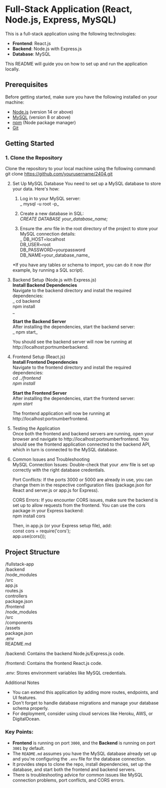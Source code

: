 # Full-Stack Application (React, Node.js, Express, MySQL)

This is a full-stack application using the following technologies:

- **Frontend**: React.js
- **Backend**: Node.js with Express.js
- **Database**: MySQL

This README will guide you on how to set up and run the application locally.

## Prerequisites

Before getting started, make sure you have the following installed on your machine:

- [Node.js](https://nodejs.org/) (version 14 or above)
- [MySQL](https://www.mysql.com/) (version 8 or above)
- [npm](https://www.npmjs.com/) (Node package manager)
- [Git](https://git-scm.com/)

## Getting Started

### 1. Clone the Repository

Clone the repository to your local machine using the following command:<br>
git clone https://github.com/yourusername/2404.git

2. Set Up MySQL Database
You need to set up a MySQL database to store your data. Here's how:
    1. Log in to your MySQL server:<br>
_        mysql -u root -p_

    2. Create a new database in SQL:<br>
        _CREATE DATABASE your_database_name;_

    3. Ensure the .env file in the root directory of the project to store your MySQL connection details:<br>
_        DB_HOST=localhost<br>
        DB_USER=root<br>
        DB_PASSWORD=yourpassword<br>
        DB_NAME=your_database_name_

    *If you have any tables or schema to import, you can do it now (for example, by running a SQL script).

3. Backend Setup (Node.js with Express.js) <br>
   **Install Backend Dependencies** <br>
    Navigate to the backend directory and install the required dependencies:<br>
_    cd backend<br>
    npm install<br>_
    
    **Start the Backend Server** <br>
    After installing the dependencies, start the backend server:<br>
   _ npm start_

    You should see the backend server will now be running at http://localhost:portnumberbackend.

4. Frontend Setup (React.js) <br>
    **Install Frontend Dependencies** <br>
    Navigate to the frontend directory and install the required dependencies:<br>
    _cd ../frontend <br>
    npm install_

    **Start the Frontend Server** <br>
    After installing the dependencies, start the frontend server: <br>
    _npm start_

    The frontend application will now be running at http://localhost:portnumberfrontend.

5. Testing the Application <br>
    Once both the frontend and backend servers are running, open your browser and navigate to http://localhost:portnumberfrontend. You should see the frontend application connected to the backend API, which in turn is connected to the MySQL database.

6. Common Issues and Troubleshooting <br>
    MySQL Connection Issues: Double-check that your .env file is set up correctly with the right database credentials.

    Port Conflicts: If the ports 3000 or 5000 are already in use, you can change them in the respective configuration files (package.json for React and server.js or app.js for Express).

    CORS Errors: If you encounter CORS issues, make sure the backend is set up to allow requests from the frontend. You can use the cors package in your Express backend: <br>
    npm install cors <br>
    
    Then, in app.js (or your Express setup file), add: <br>
    const cors = require('cors'); <br>
    app.use(cors());

## Project Structure
/fullstack-app <br>
  /backend <br>
    /node_modules <br>
    /src <br>
      app.js <br>
      routes.js <br>
      controllers <br>
    package.json <br>
  /frontend <br>
    /node_modules <br>
    /src <br>
      /components <br>
      /assets <br>
    package.json <br>
  .env <br>
  README.md <br>

/backend: Contains the backend Node.js/Express.js code. <br>

/frontend: Contains the frontend React.js code. <br>

.env: Stores environment variables like MySQL credentials. <br>

Additional Notes
- You can extend this application by adding more routes, endpoints, and UI features.
- Don't forget to handle database migrations and manage your database schema properly.
- For deployment, consider using cloud services like Heroku, AWS, or DigitalOcean.

### Key Points:

- **Frontend** is running on port `3000`, and the **Backend** is running on port `3001` by default.
- The `README.md` assumes you have the MySQL database already set up and you're configuring the `.env` file for the database connection.
- It provides steps to clone the repo, install dependencies, set up the database, and start both the frontend and backend servers.
- There is troubleshooting advice for common issues like MySQL connection problems, port conflicts, and CORS errors.
